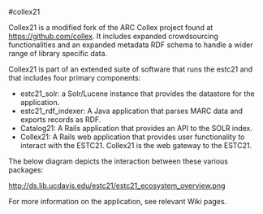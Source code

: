 #collex21

Collex21 is a modified fork of the ARC Collex project found at https://github.com/collex.  It includes expanded crowdsourcing functionalities and an expanded metadata RDF schema to handle a wider range of library specific data.

Collex21 is part of an extended suite of software that runs the estc21 <beta available at estc21.ucr.edu> and that includes four primary components:

* estc21_solr:  a Solr/Lucene instance that provides the datastore for the application.
* estc21_rdf_indexer:  A Java application that parses MARC data and exports records as RDF.
* Catalog21:  A Rails application that provides an API to the SOLR index.
* Collex21:  A Rails web application that provides user functionality to interact with the ESTC21.  Collex21 is the web gateway to the ESTC21.

The below diagram depicts the interaction between these various packages:


http://ds.lib.ucdavis.edu/estc21/estc21_ecosystem_overview.png

For more information on the application, see relevant Wiki pages.



